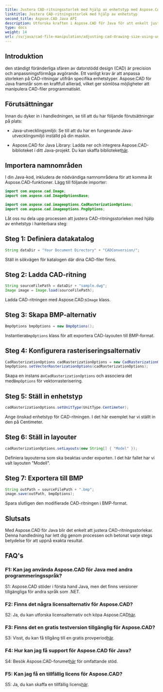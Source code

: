 ```yaml
---
title: Justera CAD-ritningsstorlek med hjälp av enhetstyp med Aspose.CAD för Java
linktitle: Justera CAD-ritningsstorlek med hjälp av enhetstyp
second_title: Aspose.CAD Java API
description: Utforska kraften i Aspose.CAD för Java för att enkelt justera CAD-ritningsstorlekar. Följ vår steg-för-steg-guide för precision och anpassningsförmåga.
type: docs
weight: 14
url: /sv/java/cad-file-manipulation/adjusting-cad-drawing-size-using-unit-type/
---
```

## Introduktion

den ständigt föränderliga sfären av datorstödd design (CAD) är precision och anpassningsförmåga avgörande. Ett vanligt krav är att anpassa storleken på CAD-ritningar utifrån specifika enhetstyper. Aspose.CAD för Java framstår som en kraftfull allierad, vilket ger sömlösa möjligheter att manipulera CAD-filer programmatiskt.

## Förutsättningar

Innan du dyker in i handledningen, se till att du har följande förutsättningar på plats:

- Java-utvecklingsmiljö: Se till att du har en fungerande Java-utvecklingsmiljö inställd på din maskin.

-  Aspose.CAD for Java Library: Ladda ner och integrera Aspose.CAD-biblioteket i ditt Java-projekt. Du kan skaffa biblioteket[här](https://releases.aspose.com/cad/java/).

## Importera namnområden

I din Java-kod, inkludera de nödvändiga namnområdena för att komma åt Aspose.CAD-funktioner. Lägg till följande importer:

```java
import com.aspose.cad.Image;
import com.aspose.cad.ImageOptionsBase;

import com.aspose.cad.imageoptions.CadRasterizationOptions;
import com.aspose.cad.imageoptions.PngOptions;
```

Låt oss nu dela upp processen att justera CAD-ritningsstorleken med hjälp av enhetstyp i hanterbara steg:

## Steg 1: Definiera datakatalog

```java
String dataDir = "Your Document Directory" + "CADConversion/";
```

Ställ in sökvägen för katalogen där dina CAD-filer finns.

## Steg 2: Ladda CAD-ritning

```java
String sourceFilePath = dataDir + "sample.dwg";
Image image = Image.load(sourceFilePath);
```

 Ladda CAD-ritningen med Aspose.CAD:s`Image` klass.

## Steg 3: Skapa BMP-alternativ

```java
BmpOptions bmpOptions = new BmpOptions();
```

 Instantiera`BmpOptions` klass för att exportera CAD-layouten till BMP-format.

## Steg 4: Konfigurera rasteriseringsalternativ

```java
CadRasterizationOptions cadRasterizationOptions = new CadRasterizationOptions();
bmpOptions.setVectorRasterizationOptions(cadRasterizationOptions);
```

 Skapa en instans av`CadRasterizationOptions` och associera det med`BmpOptions` för vektorrasterisering.

## Steg 5: Ställ in enhetstyp

```java
cadRasterizationOptions.setUnitType(UnitType.Centimeter);
```

Ange önskad enhetstyp för CAD-ritningen. I det här exemplet har vi ställt in den på Centimeter.

## Steg 6: Ställ in layouter

```java
cadRasterizationOptions.setLayouts(new String[] { "Model" });
```

Definiera layouterna som ska beaktas under exporten. I det här fallet har vi valt layouten "Modell".

## Steg 7: Exportera till BMP

```java
String outPath = sourceFilePath + ".bmp";
image.save(outPath, bmpOptions);
```

Spara slutligen den modifierade CAD-ritningen i BMP-format.

## Slutsats

Med Aspose.CAD för Java blir det enkelt att justera CAD-ritningsstorlekar. Denna handledning har lett dig genom processen och betonat varje stegs betydelse för att uppnå exakta resultat.

## FAQ's

### F1: Kan jag använda Aspose.CAD för Java med andra programmeringsspråk?

S1: Aspose.CAD stöder i första hand Java, men det finns versioner tillgängliga för andra språk som .NET.

### F2: Finns det några licensalternativ för Aspose.CAD?

 S2: Ja, du kan utforska licensalternativ och köpa Aspose.CAD[här](https://purchase.aspose.com/buy).

### F3: Finns det en gratis testversion tillgänglig för Aspose.CAD?

 S3: Visst, du kan få tillgång till en gratis provperiod[här](https://releases.aspose.com/).

### F4: Hur kan jag få support för Aspose.CAD för Java?

 S4: Besök Aspose.CAD-forumet[här](https://forum.aspose.com/c/cad/19) för omfattande stöd.

### F5: Kan jag få en tillfällig licens för Aspose.CAD?

 S5: Ja, du kan skaffa en tillfällig licens[här](https://purchase.aspose.com/temporary-license/).